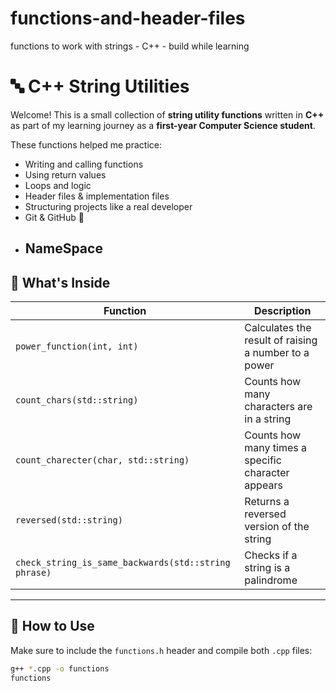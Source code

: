 # functions-and-header-files
functions to work with strings - C++ - build while learning
# 🔤 C++ String Utilities

Welcome! This is a small collection of **string utility functions** written in **C++** as part of my learning journey as a **first-year Computer Science student**.

These functions helped me practice:
-  Writing and calling functions
-  Using return values
-  Loops and logic
-  Header files & implementation files
-  Structuring projects like a real developer
-  Git & GitHub 🚀
-  NameSpace
   ---

## 📂 What's Inside

| Function                            | Description                                        |
|-------------------------------------|----------------------------------------------------|
| `power_function(int, int)`          | Calculates the result of raising a number to a power |
| `count_chars(std::string)`          | Counts how many characters are in a string         |
| `count_charecter(char, std::string)`| Counts how many times a specific character appears |
| `reversed(std::string)`             | Returns a reversed version of the string           |
| `check_string_is_same_backwards(std::string phrase)`  | Checks if a string is a palindrome                 |

---

## 📌 How to Use

Make sure to include the `functions.h` header and compile both `.cpp` files:

```bash
g++ *.cpp -o functions
functions
